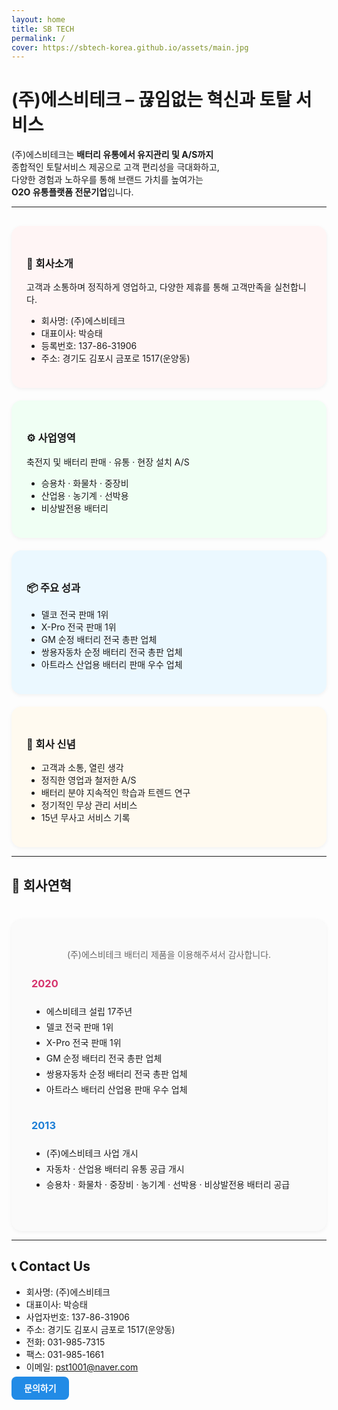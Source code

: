 ```yaml
---
layout: home
title: SB TECH
permalink: /
cover: https://sbtech-korea.github.io/assets/main.jpg
---
```


#  (주)에스비테크 – 끊임없는 혁신과 토탈 서비스

(주)에스비테크는 **배터리 유통에서 유지관리 및 A/S까지**  
종합적인 토탈서비스 제공으로 고객 편리성을 극대화하고,  
다양한 경험과 노하우를 통해 브랜드 가치를 높여가는  
**O2O 유통플랫폼 전문기업**입니다.  

---

<div style="display: grid; grid-template-columns: repeat(auto-fit, minmax(300px, 1fr)); gap: 20px; margin-top: 30px;">

  <!-- 회사소개 -->
  <div style="background-color:#FFF5F5; border-radius:16px; padding:24px; box-shadow:0 2px 6px rgba(0,0,0,0.05);">
    <h3>🏢 회사소개</h3>
    <p>고객과 소통하며 정직하게 영업하고, 다양한 제휴를 통해 고객만족을 실천합니다.</p>
    <ul>
      <li>회사명: (주)에스비테크</li>
      <li>대표이사: 박승태</li>
      <li>등록번호: 137-86-31906</li>
      <li>주소: 경기도 김포시 금포로 1517(운양동)</li>
    </ul>
  </div>

  <!-- 사업영역 -->
  <div style="background-color:#F0FFF4; border-radius:16px; padding:24px; box-shadow:0 2px 6px rgba(0,0,0,0.05);">
    <h3>⚙️ 사업영역</h3>
    <p>축전지 및 배터리 판매 · 유통 · 현장 설치 A/S</p>
    <ul>
      <li>승용차 · 화물차 · 중장비</li>
      <li>산업용 · 농기계 · 선박용</li>
      <li>비상발전용 배터리</li>
    </ul>
  </div>

  <!-- 제품 & 성과 -->
  <div style="background-color:#EBF8FF; border-radius:16px; padding:24px; box-shadow:0 2px 6px rgba(0,0,0,0.05);">
    <h3>📦 주요 성과</h3>
    <ul>
      <li>델코 전국 판매 1위</li>
      <li>X-Pro 전국 판매 1위</li>
      <li>GM 순정 배터리 전국 총판 업체</li>
      <li>쌍용자동차 순정 배터리 전국 총판 업체</li>
      <li>아트라스 산업용 배터리 판매 우수 업체</li>
    </ul>
  </div>

  <!-- 회사 신념 -->
  <div style="background-color:#FFFAF0; border-radius:16px; padding:24px; box-shadow:0 2px 6px rgba(0,0,0,0.05);">
    <h3>🌱 회사 신념</h3>
    <ul>
      <li>고객과 소통, 열린 생각</li>
      <li>정직한 영업과 철저한 A/S</li>
      <li>배터리 분야 지속적인 학습과 트렌드 연구</li>
      <li>정기적인 무상 관리 서비스</li>
      <li>15년 무사고 서비스 기록</li>
    </ul>
  </div>

</div>

---

##  📜 회사연혁

<div style="background-color:#FAFAFA; border-radius:16px; padding:32px; margin-top:40px; box-shadow:0 2px 6px rgba(0,0,0,0.05);">

  <p style="text-align:center; color:#666;">(주)에스비테크 배터리 제품을 이용해주셔서 감사합니다.</p>

  <div style="max-width:800px; margin:0 auto; line-height:1.8;">

  <!-- 2020 -->
  <div style="margin-bottom:30px;">
    <h3 style="color:#d6336c;">2020</h3>
    <ul>
      <li>에스비테크 설립 17주년</li>
      <li>델코 전국 판매 1위</li>
      <li>X-Pro 전국 판매 1위</li>
      <li>GM 순정 배터리 전국 총판 업체</li>
      <li>쌍용자동차 순정 배터리 전국 총판 업체</li>
      <li>아트라스 배터리 산업용 판매 우수 업체</li>
    </ul>
  </div>

  <!-- 2013 -->
  <div style="margin-bottom:30px;">
    <h3 style="color:#1c7ed6;">2013</h3>
    <ul>
      <li>(주)에스비테크 사업 개시</li>
      <li>자동차 · 산업용 배터리 유통 공급 개시</li>
      <li>승용차 · 화물차 · 중장비 · 농기계 · 선박용 · 비상발전용 배터리 공급</li>
    </ul>
  </div>

  </div>
</div>

---

##  📞 Contact Us

- 회사명: (주)에스비테크  
- 대표이사: 박승태  
- 사업자번호: 137-86-31906  
- 주소: 경기도 김포시 금포로 1517(운양동)  
- 전화: 031-985-7315  
- 팩스: 031-985-1661  
- 이메일: [pst1001@naver.com](mailto:pst1001@naver.com)  

<a href="mailto:pst1001@naver.com" style="background:#228be6; color:white; padding:10px 20px; border-radius:8px; text-decoration:none; font-weight:bold;">문의하기</a>
